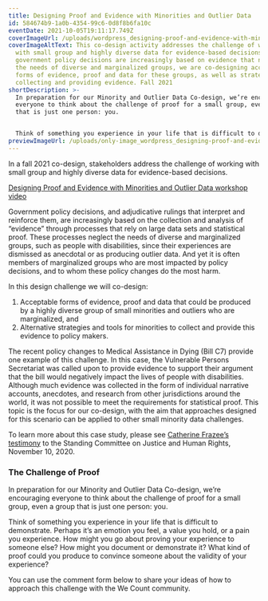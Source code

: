 ```yaml
---
title: Designing Proof and Evidence with Minorities and Outlier Data
id: 584674b9-1a0b-4354-99c6-0d8f8b6fa10c
eventDate: 2021-10-05T19:11:17.749Z
coverImageUrl: /uploads/wordpress_designing-proof-and-evidence-with-minorities-and-outliers.jpg
coverImageAltText: This co-design activity addresses the challenge of working
  with small group and highly diverse data for evidence-based decisions. As
  government policy decisions are increasingly based on evidence that neglects
  the needs of diverse and marginalized groups, we are co-designing acceptable
  forms of evidence, proof and data for these groups, as well as strategies for
  collecting and providing evidence. Fall 2021
shortDescription: >-
  In preparation for our Minority and Outlier Data Co-design, we’re encouraging
  everyone to think about the challenge of proof for a small group, even a group
  that is just one person: you.


  Think of something you experience in your life that is difficult to demonstrate. Perhaps it’s an emotion you feel, a value you hold, or a pain you experience. How might you go about proving your experience to someone else? How might you document or demonstrate it? What kind of proof could you produce to convince someone about the validity of your experience?
previewImageUrl: /uploads/only-image_wordpress_designing-proof-and-evidence-with-minorities-and-outliers.jpg
---
```

In a fall 2021 co-design, stakeholders address the challenge of working with small group and highly diverse data for evidence-based decisions.

[Designing Proof and Evidence with Minorities and Outlier Data workshop video](https://youtu.be/Ba_yQz70c34)

Government policy decisions, and adjudicative rulings that interpret and reinforce them, are increasingly based on the collection and analysis of “evidence” through processes that rely on large data sets and statistical proof. These processes neglect the needs of diverse and marginalized groups, such as people with disabilities, since their experiences are dismissed as anecdotal or as producing outlier data. And yet it is often members of marginalized groups who are most impacted by policy decisions, and to whom these policy changes do the most harm.  

In this design challenge we will co-design:

1. Acceptable forms of evidence, proof and data that could be produced by a highly diverse group of small minorities and outliers who are marginalized, and
2. Alternative strategies and tools for minorities to collect and provide this evidence to policy makers.

The recent policy changes to Medical Assistance in Dying (Bill C7) provide one example of this challenge. In this case, the Vulnerable Persons Secretariat was called upon to provide evidence to support their argument that the bill would negatively impact the lives of people with disabilities. Although much evidence was collected in the form of individual narrative accounts, anecdotes, and research from other jurisdictions around the world, it was not possible to meet the requirements for statistical proof. This topic is the focus for our co-design, with the aim that approaches designed for this scenario can be applied to other small minority data challenges.

To learn more about this case study, please see [Catherine Frazee’s testimony](https://vimeo.com/477721742) to the Standing Committee on Justice and Human Rights, November 10, 2020.

### The Challenge of Proof

In preparation for our Minority and Outlier Data Co-design, we’re encouraging everyone to think about the challenge of proof for a small group, even a group that is just one person: you.

Think of something you experience in your life that is difficult to demonstrate. Perhaps it’s an emotion you feel, a value you hold, or a pain you experience. How might you go about proving your experience to someone else? How might you document or demonstrate it? What kind of proof could you produce to convince someone about the validity of your experience?

You can use the comment form below to share your ideas of how to approach this challenge with the We Count community.